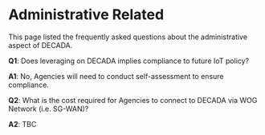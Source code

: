 # Administrative Related

This page listed the frequently asked questions about the administrative aspect of DECADA.

**Q1**: Does leveraging on DECADA implies compliance to future IoT policy?

**A1**: No, Agencies will need to conduct self-assessment to ensure compliance. 

**Q2**: What is the cost required for Agencies to connect  to DECADA via WOG Network (i.e. SG-WAN)?

**A2**: TBC